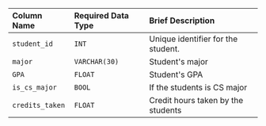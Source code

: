 | Column Name | Required Data Type | Brief Description |
|:---|:---|:---|
| `student_id` | `INT` | Unique identifier for the student. |
| `major` | `VARCHAR(30)` | Student's major |
| `GPA` | `FLOAT` | Student's GPA |
| `is_cs_major` | `BOOL` | If the students is CS major |
| `credits_taken` | `FLOAT` | Credit hours taken by the students |
